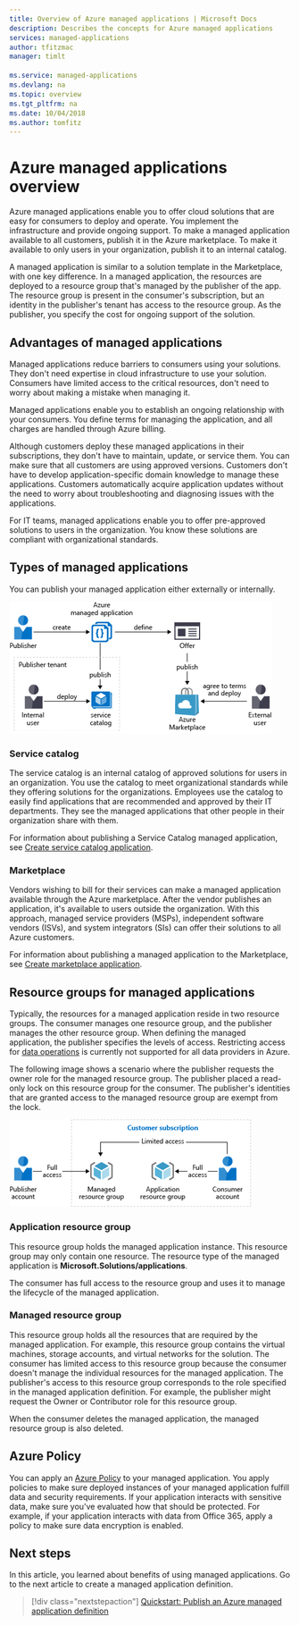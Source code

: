 ```yaml
---
title: Overview of Azure managed applications | Microsoft Docs
description: Describes the concepts for Azure managed applications
services: managed-applications
author: tfitzmac
manager: timlt

ms.service: managed-applications
ms.devlang: na
ms.topic: overview
ms.tgt_pltfrm: na
ms.date: 10/04/2018
ms.author: tomfitz
---
```


# Azure managed applications overview

Azure managed applications enable you to offer cloud solutions that are easy for consumers to deploy and operate. You implement the infrastructure and provide ongoing support. To make a managed application available to all customers, publish it in the Azure marketplace. To make it available to only users in your organization, publish it to an internal catalog. 

A managed application is similar to a solution template in the Marketplace, with one key difference. In a managed application, the resources are deployed to a resource group that's managed by the publisher of the app. The resource group is present in the consumer's subscription, but an identity in the publisher's tenant has access to the resource group. As the publisher, you specify the cost for ongoing support of the solution.

## Advantages of managed applications

Managed applications reduce barriers to consumers using your solutions. They don't need expertise in cloud infrastructure to use your solution. Consumers have limited access to the critical resources, don't need to worry about making a mistake when managing it. 

Managed applications enable you to establish an ongoing relationship with your consumers. You define terms for managing the application, and all charges are handled through Azure billing.

Although customers deploy these managed applications in their subscriptions, they don't have to maintain, update, or service them. You can make sure that all customers are using approved versions. Customers don't have to develop application-specific domain knowledge to manage these applications. Customers automatically acquire application updates without the need to worry about troubleshooting and diagnosing issues with the applications. 

For IT teams, managed applications enable you to offer pre-approved solutions to users in the organization. You know these solutions are compliant with organizational standards.

## Types of managed applications

You can publish your managed application either externally or internally.

![Publish internally or externally](./media/overview/manage_app_options.png)

### Service catalog

The service catalog is an internal catalog of approved solutions for users in an organization. You use the catalog to meet organizational standards while they offering solutions for the organizations. Employees use the catalog to easily find applications that are recommended and approved by their IT departments. They see the managed applications that other people in their organization share with them.

For information about publishing a Service Catalog managed application, see [Create service catalog application](publish-service-catalog-app.md).

### Marketplace

Vendors wishing to bill for their services can make a managed application available through the Azure marketplace. After the vendor publishes an application, it's available to users outside the organization. With this approach, managed service providers (MSPs), independent software vendors (ISVs), and system integrators (SIs) can offer their solutions to all Azure customers.

For information about publishing a managed application to the Marketplace, see [Create marketplace application](publish-marketplace-app.md).

## Resource groups for managed applications

Typically, the resources for a managed application reside in two resource groups. The consumer manages one resource group, and the publisher manages the other resource group. When defining the managed application, the publisher specifies the levels of access. Restricting access for [data operations](../role-based-access-control/role-definitions.md) is currently not supported for all data providers in Azure.

The following image shows a scenario where the publisher requests the owner role for the managed resource group. The publisher placed a read-only lock on this resource group for the consumer. The publisher's identities that are granted access to the managed resource group are exempt from the lock.

![Resource group access](./media/overview/access.png)

### Application resource group

This resource group holds the managed application instance. This resource group may only contain one resource. The resource type of the managed application is **Microsoft.Solutions/applications**.

The consumer has full access to the resource group and uses it to manage the lifecycle of the managed application.

### Managed resource group

This resource group holds all the resources that are required by the managed application. For example, this resource group contains the virtual machines, storage accounts, and virtual networks for the solution. The consumer has limited access to this resource group because the consumer doesn't manage the individual resources for the managed application. The publisher's access to this resource group corresponds to the role specified in the managed application definition. For example, the publisher might request the Owner or Contributor role for this resource group.

When the consumer deletes the managed application, the managed resource group is also deleted.

## Azure Policy

You can apply an [Azure Policy](../governance/policy/overview.md) to your managed application. You apply policies to make sure deployed instances of your managed application fulfill data and security requirements. If your application interacts with sensitive data, make sure you've evaluated how that should be protected. For example, if your application interacts with data from Office 365, apply a policy to make sure data encryption is enabled.

## Next steps

In this article, you learned about benefits of using managed applications. Go to the next article to create a managed application definition.

> [!div class="nextstepaction"]
> [Quickstart: Publish an Azure managed application definition](publish-managed-app-definition-quickstart.md)
